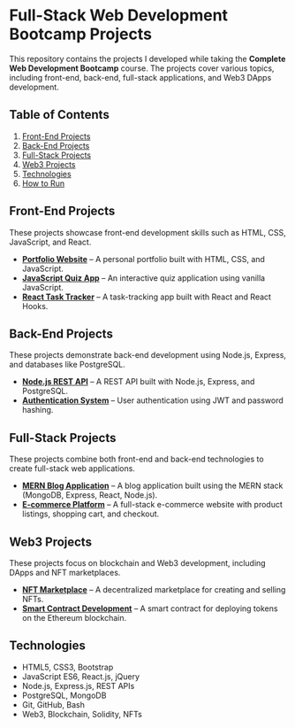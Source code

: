 # Full-Stack Web Development Bootcamp Projects

This repository contains the projects I developed while taking the **Complete Web Development Bootcamp** course. The projects cover various topics, including front-end, back-end, full-stack applications, and Web3 DApps development.

## Table of Contents
1. [Front-End Projects](#front-end-projects)
2. [Back-End Projects](#back-end-projects)
3. [Full-Stack Projects](#full-stack-projects)
4. [Web3 Projects](#web3-projects)
5. [Technologies](#technologies)
6. [How to Run](#how-to-run)

## Front-End Projects
These projects showcase front-end development skills such as HTML, CSS, JavaScript, and React.

- **[Portfolio Website](link_to_project)** – A personal portfolio built with HTML, CSS, and JavaScript.
- **[JavaScript Quiz App](link_to_project)** – An interactive quiz application using vanilla JavaScript.
- **[React Task Tracker](link_to_project)** – A task-tracking app built with React and React Hooks.

## Back-End Projects
These projects demonstrate back-end development using Node.js, Express, and databases like PostgreSQL.

- **[Node.js REST API](link_to_project)** – A REST API built with Node.js, Express, and PostgreSQL.
- **[Authentication System](link_to_project)** – User authentication using JWT and password hashing.

## Full-Stack Projects
These projects combine both front-end and back-end technologies to create full-stack web applications.

- **[MERN Blog Application](link_to_project)** – A blog application built using the MERN stack (MongoDB, Express, React, Node.js).
- **[E-commerce Platform](link_to_project)** – A full-stack e-commerce website with product listings, shopping cart, and checkout.

## Web3 Projects
These projects focus on blockchain and Web3 development, including DApps and NFT marketplaces.

- **[NFT Marketplace](link_to_project)** – A decentralized marketplace for creating and selling NFTs.
- **[Smart Contract Development](link_to_project)** – A smart contract for deploying tokens on the Ethereum blockchain.

## Technologies
- HTML5, CSS3, Bootstrap
- JavaScript ES6, React.js, jQuery
- Node.js, Express.js, REST APIs
- PostgreSQL, MongoDB
- Git, GitHub, Bash
- Web3, Blockchain, Solidity, NFTs
